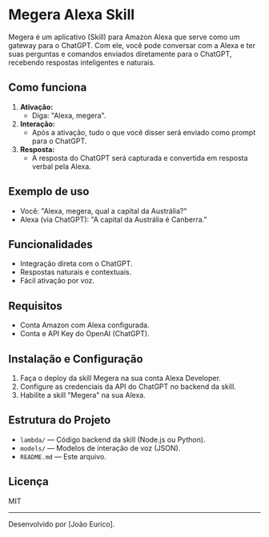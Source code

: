 # Megera Alexa Skill

Megera é um aplicativo (Skill) para Amazon Alexa que serve como um gateway para o ChatGPT. Com ele, você pode conversar com a Alexa e ter suas perguntas e comandos enviados diretamente para o ChatGPT, recebendo respostas inteligentes e naturais.

## Como funciona

1. **Ativação:**
   - Diga: "Alexa, megera".
2. **Interação:**
   - Após a ativação, tudo o que você disser será enviado como prompt para o ChatGPT.
3. **Resposta:**
   - A resposta do ChatGPT será capturada e convertida em resposta verbal pela Alexa.

## Exemplo de uso

- Você: "Alexa, megera, qual a capital da Austrália?"
- Alexa (via ChatGPT): "A capital da Austrália é Canberra."

## Funcionalidades
- Integração direta com o ChatGPT.
- Respostas naturais e contextuais.
- Fácil ativação por voz.

## Requisitos
- Conta Amazon com Alexa configurada.
- Conta e API Key do OpenAI (ChatGPT).

## Instalação e Configuração
1. Faça o deploy da skill Megera na sua conta Alexa Developer.
2. Configure as credenciais da API do ChatGPT no backend da skill.
3. Habilite a skill "Megera" na sua Alexa.

## Estrutura do Projeto
- `lambda/` — Código backend da skill (Node.js ou Python).
- `models/` — Modelos de interação de voz (JSON).
- `README.md` — Este arquivo.

## Licença
MIT

---

Desenvolvido por [João Eurico].
